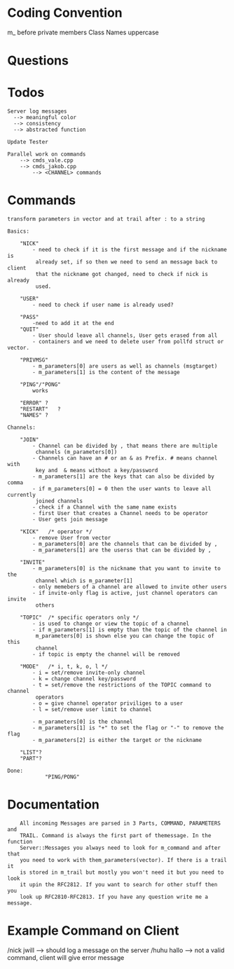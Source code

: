 # Coding Convention
m_ before private members
Class Names uppercase

# Questions

# Todos

    Server log messages
      --> meaningful color
      --> consistency
      --> abstracted function
    
    Update Tester

    Parallel work on commands
        --> cmds_vale.cpp
        --> cmds_jakob.cpp
            --> <CHANNEL> commands

# Commands
    transform parameters in vector and at trail after : to a string

    Basics:

        "NICK"
		    - need to check if it is the first message and if the nickname is 
             already set, if so then we need to send an message back to client
             that the nickname got changed, need to check if nick is already
             used.

        "USER"
			- need to check if user name is already used?

        "PASS"
			-need to add it at the end
        "QUIT"
		    - User should leave all channels, User gets erased from all 
            - containers and we need to delete user from pollfd struct or vector.

        "PRIVMSG"
			- m_parameters[0] are users as well as channels (msgtarget)
			- m_parameters[1] is the content of the message

        "PING"/"PONG"
			works
        
        "ERROR" ?
        "RESTART"	?
        "NAMES" ?

    Channels:
				
        "JOIN"
			- Channel can be divided by , that means there are multiple
             channels (m_parameters[0])
			- Channels can have an # or an & as Prefix. # means channel with
             key and  & means without a key/password
			- m_parameters[1] are the keys that can also be divided by comma
			- if m_parameters[0] = 0 then the user wants to leave all currently
             joined channels
			- check if a Channel with the same name exists
			- first User that creates a Channel needs to be operator
			- User gets join message

        "KICK"   /* operator */
			- remove User from vector
			- m_parameters[0] are the channels that can be divided by ,
			- m_parameters[1] are the userss that can be divided by ,

        "INVITE"
			- m_parameters[0] is the nickname that you want to invite to the 
             channel which is m_parameter[1]
			- only memebers of a channel are allowed to invite other users
			- if invite-only flag is active, just channel operators can invite 
             others

        "TOPIC"  /* specific operators only */
			- is used to change or view the topic of a channel
			- if m_parameters[1] is empty than the topic of the channel in 
             m_parameters[0] is shown else you can change the topic of this
             channel
			- if topic is empty the channel will be removed

        "MODE"   /* i, t, k, o, l */
			- i = set/remove invite-only channel
			- k = change channel key/password
			- t = set/remove the restrictions of the TOPIC command to channel
             operators
			- o = give channel operator priviliges to a user
			- l = set/remove user limit to channel

			- m_parameters[0] is the channel
			- m_parameters[1] is "+" to set the flag or "-" to remove the flag
			- m_parameters[2] is either the target or the nickname 

        "LIST"?
        "PART"?

    Done:
				"PING/PONG"

# Documentation
		All incoming Messages are parsed in 3 Parts, COMMAND, PARAMETERS and 
        TRAIL. Command is always the first part of themessage. In the function
        Server::Messages you always need to look for m_command and after that
        you need to work with them_parameters(vector). If there is a trail it
        is stored in m_trail but mostly you won't need it but you need to look
        it upin the RFC2812. If you want to search for other stuff then you
        look up RFC2810-RFC2813. If you have any question write me a message.

# Example Command on Client
 /nick jwill
    --> should log a message on the server 
 /huhu hallo
    --> not a valid command, client will give error message
